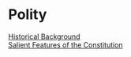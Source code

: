 # **Polity**

[Historical Background](https://yoursamlan.github.io/Polity/Historical_Background.html)</br>
[Salient Features of the Constitution](https://yoursamlan.github.io/Polity/Salient_Features_of_the_Constitution.html)</br>

